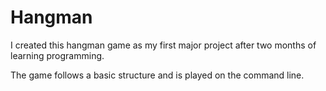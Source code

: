 # Hangman
I created this hangman game as my first major project after two months of learning programming.

The game follows a basic structure and is played on the command line.
